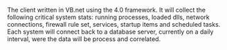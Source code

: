 The client written in VB.net using the 4.0 framework. It will collect the following critical system stats: running processes, loaded dlls, network connections, firewall rule set, services, startup items and scheduled tasks. Each system will connect back to a database server, currently on a daily interval, were the data will be process and correlated.